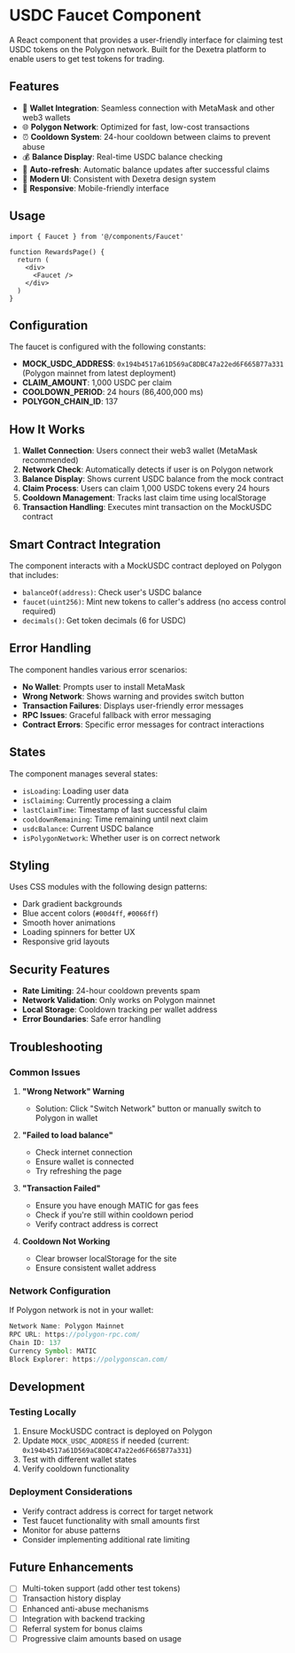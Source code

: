 # USDC Faucet Component

A React component that provides a user-friendly interface for claiming test USDC tokens on the Polygon network. Built for the Dexetra platform to enable users to get test tokens for trading.

## Features

- 🔗 **Wallet Integration**: Seamless connection with MetaMask and other web3 wallets
- 🌐 **Polygon Network**: Optimized for fast, low-cost transactions
- ⏰ **Cooldown System**: 24-hour cooldown between claims to prevent abuse
- 💰 **Balance Display**: Real-time USDC balance checking
- 🔄 **Auto-refresh**: Automatic balance updates after successful claims
- 🎨 **Modern UI**: Consistent with Dexetra design system
- 📱 **Responsive**: Mobile-friendly interface

## Usage

```tsx
import { Faucet } from '@/components/Faucet'

function RewardsPage() {
  return (
    <div>
      <Faucet />
    </div>
  )
}
```

## Configuration

The faucet is configured with the following constants:

- **MOCK_USDC_ADDRESS**: `0x194b4517a61D569aC8DBC47a22ed6F665B77a331` (Polygon mainnet from latest deployment)
- **CLAIM_AMOUNT**: 1,000 USDC per claim
- **COOLDOWN_PERIOD**: 24 hours (86,400,000 ms)
- **POLYGON_CHAIN_ID**: 137

## How It Works

1. **Wallet Connection**: Users connect their web3 wallet (MetaMask recommended)
2. **Network Check**: Automatically detects if user is on Polygon network
3. **Balance Display**: Shows current USDC balance from the mock contract
4. **Claim Process**: Users can claim 1,000 USDC tokens every 24 hours
5. **Cooldown Management**: Tracks last claim time using localStorage
6. **Transaction Handling**: Executes mint transaction on the MockUSDC contract

## Smart Contract Integration

The component interacts with a MockUSDC contract deployed on Polygon that includes:

- `balanceOf(address)`: Check user's USDC balance
- `faucet(uint256)`: Mint new tokens to caller's address (no access control required)
- `decimals()`: Get token decimals (6 for USDC)

## Error Handling

The component handles various error scenarios:

- **No Wallet**: Prompts user to install MetaMask
- **Wrong Network**: Shows warning and provides switch button
- **Transaction Failures**: Displays user-friendly error messages
- **RPC Issues**: Graceful fallback with error messaging
- **Contract Errors**: Specific error messages for contract interactions

## States

The component manages several states:

- `isLoading`: Loading user data
- `isClaiming`: Currently processing a claim
- `lastClaimTime`: Timestamp of last successful claim
- `cooldownRemaining`: Time remaining until next claim
- `usdcBalance`: Current USDC balance
- `isPolygonNetwork`: Whether user is on correct network

## Styling

Uses CSS modules with the following design patterns:

- Dark gradient backgrounds
- Blue accent colors (`#00d4ff`, `#0066ff`)
- Smooth hover animations
- Loading spinners for better UX
- Responsive grid layouts

## Security Features

- **Rate Limiting**: 24-hour cooldown prevents spam
- **Network Validation**: Only works on Polygon mainnet
- **Local Storage**: Cooldown tracking per wallet address
- **Error Boundaries**: Safe error handling

## Troubleshooting

### Common Issues

1. **"Wrong Network" Warning**
   - Solution: Click "Switch Network" button or manually switch to Polygon in wallet

2. **"Failed to load balance"**
   - Check internet connection
   - Ensure wallet is connected
   - Try refreshing the page

3. **"Transaction Failed"**
   - Ensure you have enough MATIC for gas fees
   - Check if you're still within cooldown period
   - Verify contract address is correct

4. **Cooldown Not Working**
   - Clear browser localStorage for the site
   - Ensure consistent wallet address

### Network Configuration

If Polygon network is not in your wallet:

```javascript
Network Name: Polygon Mainnet
RPC URL: https://polygon-rpc.com/
Chain ID: 137
Currency Symbol: MATIC
Block Explorer: https://polygonscan.com/
```

## Development

### Testing Locally

1. Ensure MockUSDC contract is deployed on Polygon
2. Update `MOCK_USDC_ADDRESS` if needed (current: `0x194b4517a61D569aC8DBC47a22ed6F665B77a331`)
3. Test with different wallet states
4. Verify cooldown functionality

### Deployment Considerations

- Verify contract address is correct for target network
- Test faucet functionality with small amounts first
- Monitor for abuse patterns
- Consider implementing additional rate limiting

## Future Enhancements

- [ ] Multi-token support (add other test tokens)
- [ ] Transaction history display
- [ ] Enhanced anti-abuse mechanisms
- [ ] Integration with backend tracking
- [ ] Referral system for bonus claims
- [ ] Progressive claim amounts based on usage 